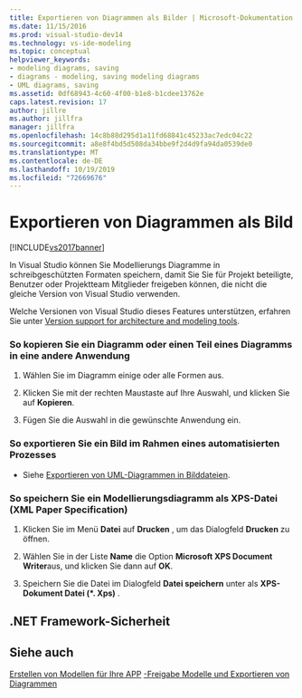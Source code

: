 ```yaml
---
title: Exportieren von Diagrammen als Bilder | Microsoft-Dokumentation
ms.date: 11/15/2016
ms.prod: visual-studio-dev14
ms.technology: vs-ide-modeling
ms.topic: conceptual
helpviewer_keywords:
- modeling diagrams, saving
- diagrams - modeling, saving modeling diagrams
- UML diagrams, saving
ms.assetid: 0df68943-4c60-4f00-b1e8-b1cdee13762e
caps.latest.revision: 17
author: jillre
ms.author: jillfra
manager: jillfra
ms.openlocfilehash: 14c8b88d295d1a11fd68841c45233ac7edc04c22
ms.sourcegitcommit: a8e8f4bd5d508da34bbe9f2d4d9fa94da0539de0
ms.translationtype: MT
ms.contentlocale: de-DE
ms.lasthandoff: 10/19/2019
ms.locfileid: "72669676"
---
```

# <a name="export-diagrams-as-images"></a>Exportieren von Diagrammen als Bild
[!INCLUDE[vs2017banner](../includes/vs2017banner.md)]

In Visual Studio können Sie Modellierungs Diagramme in schreibgeschützten Formaten speichern, damit Sie Sie für Projekt beteiligte, Benutzer oder Projektteam Mitglieder freigeben können, die nicht die gleiche Version von Visual Studio verwenden.

 Welche Versionen von Visual Studio dieses Features unterstützen, erfahren Sie unter [Version support for architecture and modeling tools](../modeling/what-s-new-for-design-in-visual-studio.md#VersionSupport).

### <a name="to-copy-a-diagram-or-part-of-a-diagram-to-another-application"></a>So kopieren Sie ein Diagramm oder einen Teil eines Diagramms in eine andere Anwendung

1. Wählen Sie im Diagramm einige oder alle Formen aus.

2. Klicken Sie mit der rechten Maustaste auf Ihre Auswahl, und klicken Sie auf **Kopieren**.

3. Fügen Sie die Auswahl in die gewünschte Anwendung ein.

### <a name="to-export-an-image-as-part-of-an-automated-process"></a>So exportieren Sie ein Bild im Rahmen eines automatisierten Prozesses

- Siehe [Exportieren von UML-Diagrammen in Bilddateien](../modeling/export-uml-diagrams-to-image-files.md).

### <a name="to-save-a-modeling-diagram-as-an-xml-paper-specification-xps-file"></a>So speichern Sie ein Modellierungsdiagramm als XPS-Datei (XML Paper Specification)

1. Klicken Sie im Menü **Datei** auf **Drucken** , um das Dialogfeld **Drucken** zu öffnen.

2. Wählen Sie in der Liste **Name** die Option **Microsoft XPS Document Writer**aus, und klicken Sie dann auf **OK**.

3. Speichern Sie die Datei im Dialogfeld **Datei speichern** unter als **XPS-Dokument Datei (\*. Xps)** .

## <a name="net-framework-security"></a>.NET Framework-Sicherheit

## <a name="see-also"></a>Siehe auch
 [Erstellen von Modellen für Ihre APP](../modeling/create-models-for-your-app.md) [-Freigabe Modelle und Exportieren von Diagrammen](../modeling/share-models-and-exporting-diagrams.md)
